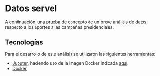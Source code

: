 # Datos servel

A continuación, una prueba de concepto de un breve análisis de datos, respecto a los aportes a las campañas presidenciales.

## Tecnologías

Para el desarrollo de este análisis se utilizaron las siguientes herramientas:

* [Juputer](https://jupyter.org/), haciendo uso de la imagen Docker indicada [aquí](https://jupyter-docker-stacks.readthedocs.io/en/latest/).
* [Docker](https://www.docker.com/)
